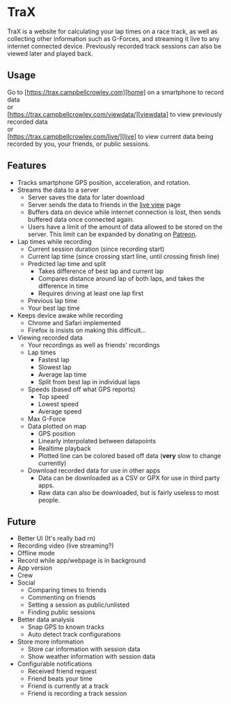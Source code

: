 # TraX
TraX is a website for calculating your lap times on a race track,
as well as collecting other information such as G-Forces,
and streaming it live to any internet connected device.
Previously recorded track sessions can also be viewed later and played back.

## Usage
Go to [https://trax.campbellcrowley.com][home] on a smartphone to record data  
or  
[https://trax.campbellcrowley.com/viewdata/][viewdata] to view previously recorded data  
or  
[https://trax.campbellcrowley.com/live/][live] to view current data being recorded by you, your friends, or public sessions.  

## Features
* Tracks smartphone GPS position, acceleration, and rotation.
* Streams the data to a server
  - Server saves the data for later download
  - Server sends the data to friends in the [live view][live] page
  - Buffers data on device while internet connection is lost, then sends buffered data once connected again.
  - Users have a limit of the amount of data allowed to be stored on the server. This limit can be expanded by donating on [Patreon][patreon].
* Lap times while recording
  - Current session duration (since recording start)
  - Current lap time (since crossing start line, until crossing finish line)
  - Predicted lap time and split
    * Takes difference of best lap and current lap
    * Compares distance around lap of both laps, and takes the difference in time
    * Requires driving at least one lap first
  - Previous lap time
  - Your best lap time
* Keeps device awake while recording
  - Chrome and Safari implemented
  - Firefox is insists on making this difficult...
* Viewing recorded data
  - Your recordings as well as friends' recordings
  - Lap times
    * Fastest lap
    * Slowest lap
    * Average lap time
    * Split from best lap in individual laps
  - Speeds (based off what GPS reports)
    * Top speed
    * Lowest speed
    * Average speed
  - Max G-Force
  - Data plotted on map
    * GPS position
    * Linearly interpolated between datapoints
    * Realtime playback
    * Plotted line can be colored based off data (__very__ slow to change currently)
  - Download recorded data for use in other apps
    * Data can be downloaded as a CSV or GPX for use in third party apps.
    * Raw data can also be downloaded, but is fairly useless to most people.

## Future
* Better UI (It's really bad rn)
* Recording video (live streaming?)
* Offline mode
* Record while app/webpage is in background
* App version
* Crew
* Social
  - Comparing times to friends
  - Commenting on friends
  - Setting a session as public/unlisted
  - Finding public sessions
* Better data analysis
  - Snap GPS to known tracks
  - Auto detect track configurations
* Store more information
  - Store car information with session data
  - Show weather information with session data
* Configurable notifications
  - Received friend request
  - Friend beats your time
  - Friend is currently at a track
  - Friend is recording a track session

[home]: https://trax.campbellcrowley.com
[live]: https://trax.campbellcrowley.com/live/
[viewdata]: https://trax.campbellcrowley.com/viewdata/
[patreon]: https://www.patreon.com/campbellcrowley/
